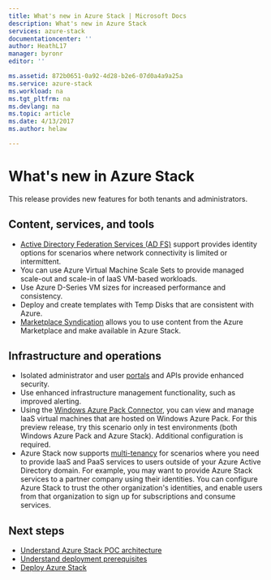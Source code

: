 ```yaml
---
title: What's new in Azure Stack | Microsoft Docs
description: What's new in Azure Stack
services: azure-stack
documentationcenter: ''
author: HeathL17
manager: byronr
editor: ''

ms.assetid: 872b0651-0a92-4d28-b2e6-07d0a4a9a25a
ms.service: azure-stack
ms.workload: na
ms.tgt_pltfrm: na
ms.devlang: na
ms.topic: article
ms.date: 4/13/2017
ms.author: helaw

---
```

# What's new in Azure Stack
This release provides new features for both tenants and administrators.

## Content, services, and tools
* [Active Directory Federation Services (AD FS)](azure-stack-key-features.md#identity) support provides identity options for scenarios where network connectivity is limited or intermittent.
* You can use Azure Virtual Machine Scale Sets to provide managed scale-out and scale-in of IaaS VM-based workloads. 
* Use Azure D-Series VM sizes for increased performance and consistency.
* Deploy and create templates with Temp Disks that are consistent with Azure.
* [Marketplace Syndication](azure-stack-download-azure-marketplace-item.md) allows you to use content from the Azure Marketplace and make available in Azure Stack.

## Infrastructure and operations
* Isolated administrator and user [portals](azure-stack-manage-portals.md) and APIs provide enhanced security.
* Use enhanced infrastructure management functionality, such as improved alerting.
* Using the [Windows Azure Pack Connector](azure-stack-manage-windows-azure-pack.md), you can view and manage IaaS virtual machines that are hosted on Windows Azure Pack. For this preview release, try this scenario only in test environments (both Windows Azure Pack and Azure Stack). Additional configuration is required.
* Azure Stack now supports [multi-tenancy](azure-stack-enable-multitenancy.md) for scenarios where you need to provide IaaS and PaaS services to users outside of your Azure Active Directory domain.  For example, you may want to provide Azure Stack services to a partner company using their identities. You can configure Azure Stack to trust the other organization's identities, and enable users from that organization to sign up for subscriptions and consume services.  

## Next steps
* [Understand Azure Stack POC architecture](azure-stack-architecture.md)      
* [Understand deployment prerequisites](azure-stack-deploy.md)
* [Deploy Azure Stack](azure-stack-run-powershell-script.md)

